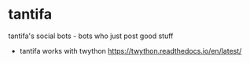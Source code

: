 # tantifa
tantifa's social bots - bots who just post good stuff

- tantifa works with twython https://twython.readthedocs.io/en/latest/
